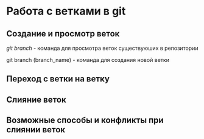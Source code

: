 # Работа с ветками в git

## Создание и просмотр веток 

*git branch* - команда для просмотра веток существуюших в репозитории

git branch (branch_name) - команда для создания новой ветки

## Переход с ветки на ветку

## Слияние веток

## Возможные способы и конфликты при слиянии веток